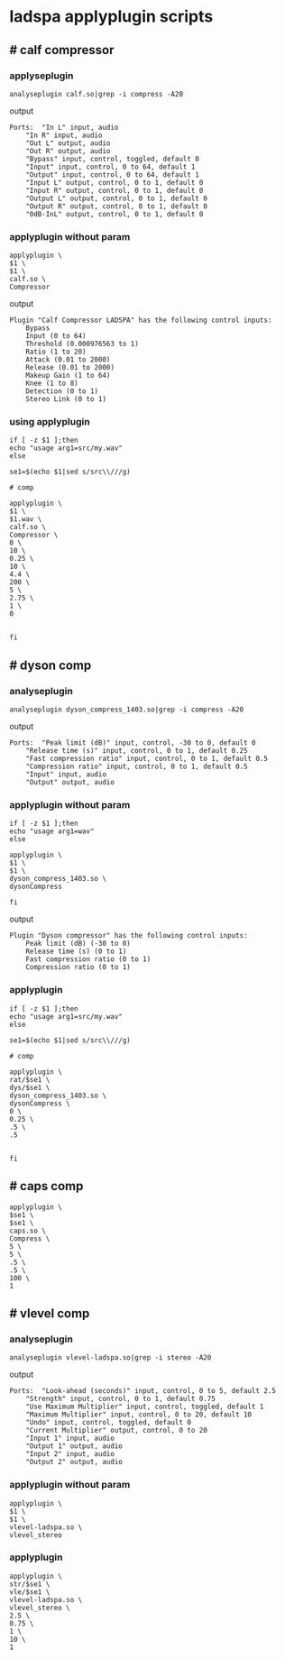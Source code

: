# ladspa applyplugin scripts

## # calf compressor

### applyseplugin

```
analyseplugin calf.so|grep -i compress -A20
```

output

```
Ports:	"In L" input, audio
	"In R" input, audio
	"Out L" output, audio
	"Out R" output, audio
	"Bypass" input, control, toggled, default 0
	"Input" input, control, 0 to 64, default 1
	"Output" input, control, 0 to 64, default 1
	"Input L" output, control, 0 to 1, default 0
	"Input R" output, control, 0 to 1, default 0
	"Output L" output, control, 0 to 1, default 0
	"Output R" output, control, 0 to 1, default 0
	"0dB-InL" output, control, 0 to 1, default 0
```

### applyplugin without param
```
applyplugin \
$1 \
$1 \
calf.so \
Compressor
```
output

```
Plugin "Calf Compressor LADSPA" has the following control inputs:
	Bypass
	Input (0 to 64)
	Threshold (0.000976563 to 1)
	Ratio (1 to 20)
	Attack (0.01 to 2000)
	Release (0.01 to 2000)
	Makeup Gain (1 to 64)
	Knee (1 to 8)
	Detection (0 to 1)
	Stereo Link (0 to 1)
```

### using applyplugin

```
if [ -z $1 ];then
echo "usage arg1=src/my.wav"
else

se1=$(echo $1|sed s/src\\///g)

# comp

applyplugin \
$1 \
$1.wav \
calf.so \
Compressor \
0 \
10 \
0.25 \
10 \
4.4 \
200 \
5 \
2.75 \
1 \
0


fi

```

## # dyson comp
### analyseplugin

```
analyseplugin dyson_compress_1403.so|grep -i compress -A20
```
output

```
Ports:	"Peak limit (dB)" input, control, -30 to 0, default 0
	"Release time (s)" input, control, 0 to 1, default 0.25
	"Fast compression ratio" input, control, 0 to 1, default 0.5
	"Compression ratio" input, control, 0 to 1, default 0.5
	"Input" input, audio
	"Output" output, audio
```

### applyplugin without param

```
if [ -z $1 ];then
echo "usage arg1=wav"
else

applyplugin \
$1 \
$1 \
dyson_compress_1403.so \
dysonCompress

fi
```
output

```
Plugin "Dyson compressor" has the following control inputs:
	Peak limit (dB) (-30 to 0)
	Release time (s) (0 to 1)
	Fast compression ratio (0 to 1)
	Compression ratio (0 to 1)
```

### applyplugin

```
if [ -z $1 ];then
echo "usage arg1=src/my.wav"
else

se1=$(echo $1|sed s/src\\///g)

# comp

applyplugin \
rat/$se1 \
dys/$se1 \
dyson_compress_1403.so \
dysonCompress \
0 \
0.25 \
.5 \
.5


fi
```

## # caps comp

```
applyplugin \
$se1 \
$se1 \
caps.so \
Compress \
5 \
5 \
.5 \
.5 \
100 \
1
```

## # vlevel comp

### analyseplugin

```
analyseplugin vlevel-ladspa.so|grep -i stereo -A20
```

output
```
Ports:	"Look-ahead (seconds)" input, control, 0 to 5, default 2.5
	"Strength" input, control, 0 to 1, default 0.75
	"Use Maximum Multiplier" input, control, toggled, default 1
	"Maximum Multiplier" input, control, 0 to 20, default 10
	"Undo" input, control, toggled, default 0
	"Current Multiplier" output, control, 0 to 20
	"Input 1" input, audio
	"Output 1" output, audio
	"Input 2" input, audio
	"Output 2" output, audio
```
### applyplugin without param

```
applyplugin \
$1 \
$1 \
vlevel-ladspa.so \
vlevel_stereo
```

### applyplugin


```
applyplugin \
str/$se1 \
vle/$se1 \
vlevel-ladspa.so \
vlevel_stereo \
2.5 \
0.75 \
1 \
10 \
1
```
